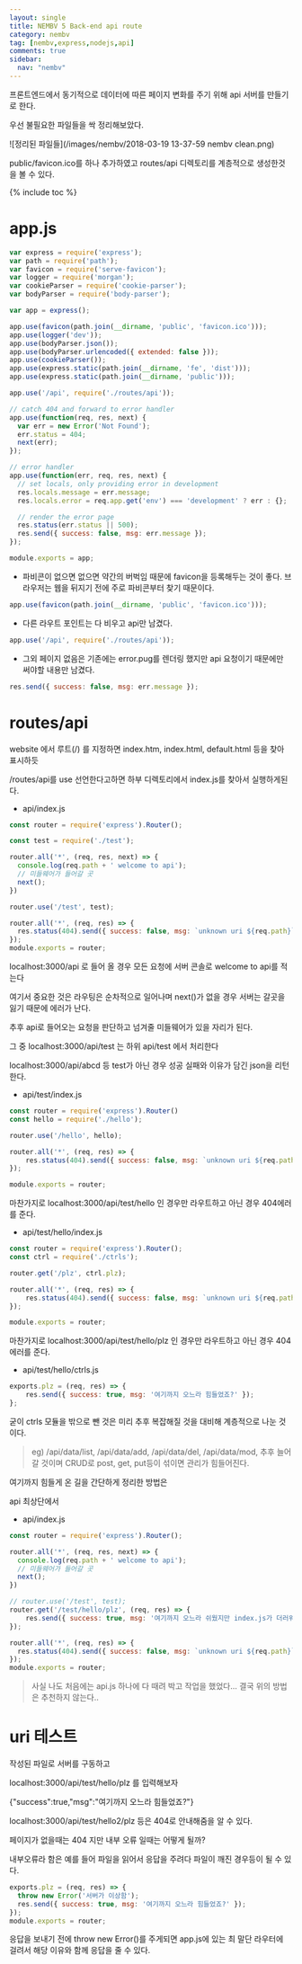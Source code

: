 ```yaml
---
layout: single
title: NEMBV 5 Back-end api route
category: nembv
tag: [nembv,express,nodejs,api]
comments: true
sidebar:
  nav: "nembv"
---
```


프론트엔드에서 동기적으로 데이터에 따른 페이지 변화를 주기 위해 api 서버를 만들기로 한다.

우선 불필요한 파일들을 싹 정리해보았다.


![정리된 파일들](/images/nembv/2018-03-19 13-37-59 nembv clean.png)

public/favicon.ico를 하나 추가하였고 routes/api 디렉토리를 계층적으로 생성한것을 볼 수 있다.

{% include toc %}

# app.js

```javascript
var express = require('express');
var path = require('path');
var favicon = require('serve-favicon');
var logger = require('morgan');
var cookieParser = require('cookie-parser');
var bodyParser = require('body-parser');

var app = express();

app.use(favicon(path.join(__dirname, 'public', 'favicon.ico')));
app.use(logger('dev'));
app.use(bodyParser.json());
app.use(bodyParser.urlencoded({ extended: false }));
app.use(cookieParser());
app.use(express.static(path.join(__dirname, 'fe', 'dist')));
app.use(express.static(path.join(__dirname, 'public')));

app.use('/api', require('./routes/api'));

// catch 404 and forward to error handler
app.use(function(req, res, next) {
  var err = new Error('Not Found');
  err.status = 404;
  next(err);
});

// error handler
app.use(function(err, req, res, next) {
  // set locals, only providing error in development
  res.locals.message = err.message;
  res.locals.error = req.app.get('env') === 'development' ? err : {};

  // render the error page
  res.status(err.status || 500);
  res.send({ success: false, msg: err.message });
});

module.exports = app;
```

- 파비콘이 없으면 없으면 약간의 버벅임 때문에 favicon을 등록해두는 것이 좋다. 브라우저는 웹을 뒤지기 전에 주로 파비콘부터 찾기 때문이다.  
```javascript
app.use(favicon(path.join(__dirname, 'public', 'favicon.ico')));
```

- 다른 라우트 포인트는 다 비우고 api만 남겼다.  
```javascript
app.use('/api', require('./routes/api'));
```

- 그외 페이지 없음은 기존에는 error.pug를 렌더링 했지만 api 요청이기 때문에만 써야할 내용만 남겼다.  
```javascript
res.send({ success: false, msg: err.message }); 
```

# routes/api

website 에서 루트(/) 를 지정하면 index.htm, index.html, default.html 등을 찾아 표시하듯

/routes/api를 use 선언한다고하면 하부 디렉토리에서 index.js를 찾아서 실행하게된다.

- api/index.js   

```javascript
const router = require('express').Router();

const test = require('./test');

router.all('*', (req, res, next) => {
  console.log(req.path + ' welcome to api');
  // 미들웨어가 들어갈 곳
  next();
})

router.use('/test', test);

router.all('*', (req, res) => {
  res.status(404).send({ success: false, msg: `unknown uri ${req.path}` });
});
module.exports = router;
```

localhost:3000/api 로 들어 올 경우 모든 요청에 서버 콘솔로 welcome to api를 적는다

여기서 중요한 것은 라우팅은 순차적으로 일어나며 next()가 없을 경우 서버는 갈곳을 잃기 때문에 에러가 난다.

추후 api로 들어오는 요청을 판단하고 넘겨줄 미들웨어가 있을 자리가 된다.

그 중 localhost:3000/api/test 는 하위 api/test 에서 처리한다

localhost:3000/api/abcd 등 test가 아닌 경우 성공 실패와 이유가 담긴 json을 리턴한다.

- api/test/index.js  

```javascript
const router = require('express').Router()
const hello = require('./hello');

router.use('/hello', hello);

router.all('*', (req, res) => {
    res.status(404).send({ success: false, msg: `unknown uri ${req.path}` });
});

module.exports = router;
```

마찬가지로 localhost:3000/api/test/hello 인 경우만 라우트하고 아닌 경우 404에러를 준다.

- api/test/hello/index.js  

```javascript
const router = require('express').Router();
const ctrl = require('./ctrls');

router.get('/plz', ctrl.plz);

router.all('*', (req, res) => {
    res.status(404).send({ success: false, msg: `unknown uri ${req.path}` });
});

module.exports = router;
```

마찬가지로 localhost:3000/api/test/hello/plz 인 경우만 라우트하고 아닌 경우 404에러를 준다.

- api/test/hello/ctrls.js  

```javascript
exports.plz = (req, res) => {
    res.send({ success: true, msg: '여기까지 오느라 힘들었죠?' });
};
```

굳이 ctrls 모듈을 밖으로 뺀 것은 미리 추후 복잡해질 것을 대비해 계층적으로 나눈 것이다.

> eg) /api/data/list, /api/data/add, /api/data/del, /api/data/mod, 추후 늘어 갈 것이며 CRUD로 post, get, put등이 섞이면 관리가 힘들어진다.

여기까지 힘들게 온 길을 간단하게 정리한 방법은

api 최상단에서 

- api/index.js 

```javascript
const router = require('express').Router();

router.all('*', (req, res, next) => {
  console.log(req.path + ' welcome to api');
  // 미들웨어가 들어갈 곳
  next();
})

// router.use('/test', test);
router.get('/test/hello/plz', (req, res) => {
    res.send({ success: true, msg: '여기까지 오느라 쉬웠지만 index.js가 더러워지겠죠?' });
});

router.all('*', (req, res) => {
  res.status(404).send({ success: false, msg: `unknown uri ${req.path}` });
});
module.exports = router;
```  

> 사실 나도 처음에는 api.js 하나에 다 때려 박고 작업을 했었다... 결국 위의 방법은 추천하지 않는다..

# uri 테스트

작성된 파일로 서버를 구동하고

localhost:3000/api/test/hello/plz 를 입력해보자

{"success":true,"msg":"여기까지 오느라 힘들었죠?"}

localhost:3000/api/test/hello2/plz 등은 404로 안내해줌을 알 수 있다.

페이지가 없을때는 404 지만 내부 오류 일때는 어떻게 될까?

내부오류라 함은 예를 들어 파일을 읽어서 응답을 주려다 파일이 깨진 경우등이 될 수 있다.

```javascript
exports.plz = (req, res) => {
  throw new Error('서버가 이상함');
  res.send({ success: true, msg: '여기까지 오느라 힘들었죠?' });
});
module.exports = router;
```   

응답을 보내기 전에 throw new Error()를 주게되면 app.js에 있는 최 말단 라우터에 걸려서 해당 이유와 함께 응답을 줄 수 있다.
 